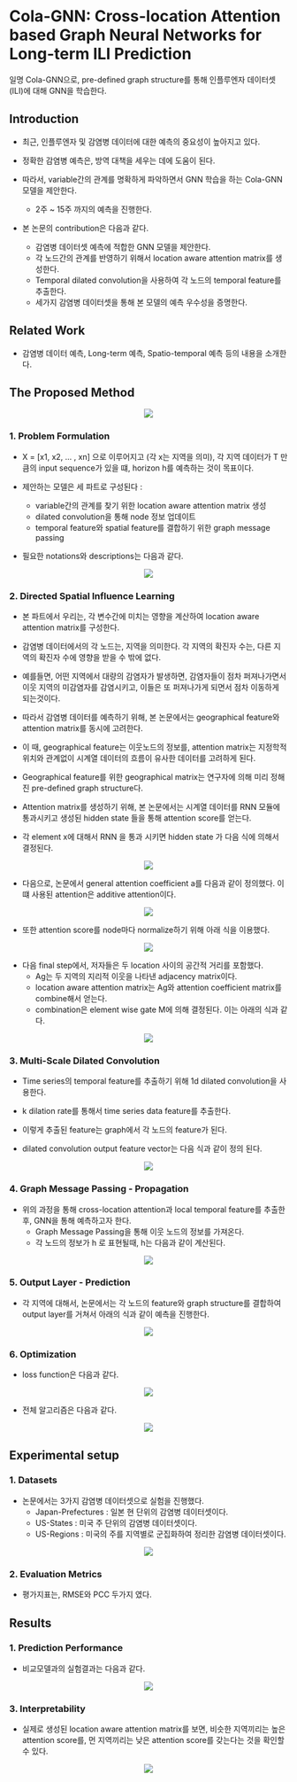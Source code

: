 # Cola-GNN: Cross-location Attention based Graph Neural Networks for Long-term ILI Prediction  
일명 Cola-GNN으로, pre-defined graph structure를 통해 인플루엔자 데이터셋(ILI)에 대해 GNN을 학습한다.  
  
## Introduction  
- 최근, 인플루엔자 및 감염병 데이터에 대한 예측의 중요성이 높아지고 있다.  
  
- 정확한 감염병 예측은, 방역 대책을 세우는 데에 도움이 된다.  
  
- 따라서, variable간의 관계를 명확하게 파악하면서 GNN 학습을 하는 Cola-GNN 모델을 제안한다.
  - 2주 ~ 15주 까지의 예측을 진행한다.  
  
- 본 논문의 contribution은 다음과 같다.  
  - 감염병 데이터셋 예측에 적합한 GNN 모델을 제안한다.  
  - 각 노드간의 관계를 반영하기 위해서 location aware attention matrix를 생성한다.  
  - Temporal dilated convolution을 사용하여 각 노드의 temporal feature를 추출한다.  
  - 세가지 감염병 데이터셋을 통해 본 모델의 예측 우수성을 증명한다.  
  
## Related Work  
- 감염병 데이터 예측, Long-term 예측, Spatio-temporal 예측 등의 내용을 소개한다.  
  
## The Proposed Method  
  
<p align="center"><img src="./imgs/colagnn1.PNG"></p> 

### 1. Problem Formulation  
- X = [x1, x2, ... , xn] 으로 이루어지고 (각 x는 지역을 의미), 각 지역 데이터가 T 만큼의 input sequence가 있을 떄, horizon h를 예측하는 것이 목표이다.  
  
- 제안하는 모델은 세 파트로 구성된다 : 
  - variable간의 관계를 찾기 위한 location aware attention matrix 생성  
  - dilated convolution을 통해 node 정보 업데이트  
  - temporal feature와 spatial feature를 결합하기 위한 graph message passing  
  
- 필요한 notations와 descriptions는 다음과 같다.  
<p align="center"><img src="./imgs/colagnn2.PNG"></p> 

### 2. Directed Spatial Influence Learning  
- 본 파트에서 우리는, 각 변수간에 미치는 영향을 계산하여 location aware attention matrix를 구성한다.  
  
- 감염병 데이터에서의 각 노드는, 지역을 의미한다. 각 지역의 확진자 수는, 다른 지역의 확진자 수에 영향을 받을 수 밖에 없다.  
- 예를들면, 어떤 지역에서 대량의 감염자가 발생하면, 감염자들이 점차 퍼져나가면서 이웃 지역의 미감염자를 감염시키고, 이들은 또 퍼져나가게 되면서 점차 이동하게 되는것이다.  
  
- 따라서 감염병 데이터를 예측하기 위해, 본 논문에서는 geographical feature와 attention matrix를 동시에 고려한다.  
  
- 이 때, geographical feature는 이웃노드의 정보를, attention matrix는 지정학적 위치와 관계없이 시계열 데이터의 흐름이 유사한 데이터를 고려하게 된다.  
  
- Geographical feature를 위한 geographical matrix는 연구자에 의해 미리 정해진 pre-defined graph structure다.  
  
- Attention matrix를 생성하기 위해, 본 논문에서는 시계열 데이터를 RNN 모듈에 통과시키고 생성된 hidden state 들을 통해 attention score를 얻는다.  
  
- 각 element x에 대해서 RNN 을 통과 시키면 hidden state 가 다음 식에 의해서 결정된다.  
<p align="center"><img src="./imgs/colagnn3.PNG"></p>   
  
- 다음으로, 논문에서 general attention coefficient a를 다음과 같이 정의했다. 이 떄 사용된 attention은 additive attention이다.  
<p align="center"><img src="./imgs/colagnn4.PNG"></p>   
  
- 또한 attention score를 node마다 normalize하기 위해 아래 식을 이용했다.  
<p align="center"><img src="./imgs/colagnn5.PNG"></p>   
  
- 다음 final step에서, 저자들은 두 location 사이의 공간적 거리를 포함했다.  
  - Ag는 두 지역의 지리적 이웃을 나타낸 adjacency matrix이다.  
  - location aware attention matrix는 Ag와 attention coefficient matrix를 combine해서 얻는다.  
  - combination은 element wise gate M에 의해 결정된다. 이는 아래의 식과 같다.  
<p align="center"><img src="./imgs/colagnn6.PNG"></p>   
  
### 3. Multi-Scale Dilated Convolution  
- Time series의 temporal feature를 추출하기 위해 1d dilated convolution을 사용한다.  
  
- k dilation rate를 통해서 time series data feature를 추출한다.  
  
- 이렇게 추출된 feature는 graph에서 각 노드의 feature가 된다.  
  
- dilated convolution output feature vector는 다음 식과 같이 정의 된다.  
<p align="center"><img src="./imgs/colagnn7.PNG"></p>   
  
### 4. Graph Message Passing - Propagation  
- 위의 과정을 통해 cross-location attention과 local temporal feature를 추출한 후, GNN을 통해 예측하고자 한다.  
  - Graph Message Passing을 통해 이웃 노드의 정보를 가져온다.  
  - 각 노드의 정보가 h 로 표현될때, h는 다음과 같이 계산된다.  
<p align="center"><img src="./imgs/colagnn8.PNG"></p>   
  
### 5. Output Layer - Prediction  
- 각 지역에 대해서, 논문에서는 각 노드의 feature와 graph structure를 결합하여 output layer를 거쳐서 아래의 식과 같이 예측을 진행한다.  
<p align="center"><img src="./imgs/colagnn9.PNG"></p>  
  
### 6. Optimization  
- loss function은 다음과 같다.  
<p align="center"><img src="./imgs/colagnn10.PNG"></p>  
  
- 전체 알고리즘은 다음과 같다.  
<p align="center"><img src="./imgs/colagnn11.PNG"></p>  
  
  
## Experimental setup  
### 1. Datasets  
- 논문에서는 3가지 감염병 데이터셋으로 실험을 진행했다.  
  - Japan-Prefectures : 일본 현 단위의 감염병 데이터셋이다.  
  - US-States : 미국 주 단위의 감염병 데이터셋이다.  
  - US-Regions : 미국의 주를 지역별로 군집화하여 정리한 감염병 데이터셋이다.  
<p align="center"><img src="./imgs/colagnn12.PNG"></p>
  
### 2. Evaluation Metrics  
- 평가지표는, RMSE와 PCC 두가지 였다. 
  
## Results  
### 1. Prediction Performance  
- 비교모델과의 실험결과는 다음과 같다.  
<p align="center"><img src="./imgs/colagnn13.PNG"></p>
  
### 3.  Interpretability  
- 실제로 생성된 location aware attention matrix를 보면, 비슷한 지역끼리는 높은 attention score를, 먼 지역끼리는 낮은 attention score를 갖는다는 것을 확인할 수 있다.  
<p align="center"><img src="./imgs/colagnn14.PNG"></p>
